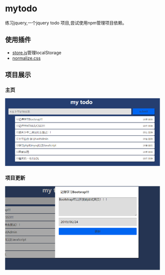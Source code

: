 # mytodo
练习jquery,一个jquery todo 项目,尝试使用npm管理项目依赖。

## 使用插件
* [store.js](https://github.com/marcuswestin/store.js)管理localStorage
* [normalize.css](https://github.com/necolas/normalize.css)

## 项目展示

### 主页
![项目主页](./image/home.png)

### 项目更新
![项目更新](./image/item-update.png)
